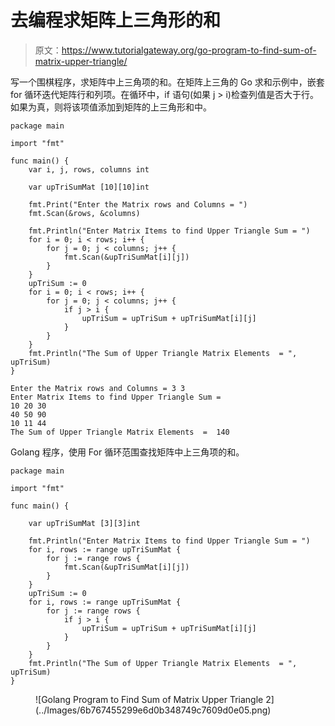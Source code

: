 # 去编程求矩阵上三角形的和

> 原文：<https://www.tutorialgateway.org/go-program-to-find-sum-of-matrix-upper-triangle/>

写一个围棋程序，求矩阵中上三角项的和。在矩阵上三角的 Go 求和示例中，嵌套 for 循环迭代矩阵行和列项。在循环中，if 语句(如果 j > i)检查列值是否大于行。如果为真，则将该项值添加到矩阵的上三角形和中。

```
package main

import "fmt"

func main() {
    var i, j, rows, columns int

    var upTriSumMat [10][10]int

    fmt.Print("Enter the Matrix rows and Columns = ")
    fmt.Scan(&rows, &columns)

    fmt.Println("Enter Matrix Items to find Upper Triangle Sum = ")
    for i = 0; i < rows; i++ {
        for j = 0; j < columns; j++ {
            fmt.Scan(&upTriSumMat[i][j])
        }
    }
    upTriSum := 0
    for i = 0; i < rows; i++ {
        for j = 0; j < columns; j++ {
            if j > i {
                upTriSum = upTriSum + upTriSumMat[i][j]
            }
        }
    }
    fmt.Println("The Sum of Upper Triangle Matrix Elements  = ", upTriSum)
}
```

```
Enter the Matrix rows and Columns = 3 3
Enter Matrix Items to find Upper Triangle Sum = 
10 20 30
40 50 90
10 11 44
The Sum of Upper Triangle Matrix Elements  =  140
```

Golang 程序，使用 For 循环范围查找矩阵中上三角项的和。

```
package main

import "fmt"

func main() {

    var upTriSumMat [3][3]int

    fmt.Println("Enter Matrix Items to find Upper Triangle Sum = ")
    for i, rows := range upTriSumMat {
        for j := range rows {
            fmt.Scan(&upTriSumMat[i][j])
        }
    }
    upTriSum := 0
    for i, rows := range upTriSumMat {
        for j := range rows {
            if j > i {
                upTriSum = upTriSum + upTriSumMat[i][j]
            }
        }
    }
    fmt.Println("The Sum of Upper Triangle Matrix Elements  = ", upTriSum)
}
```

<figure class="wp-block-image size-large">![Golang Program to Find Sum of Matrix Upper Triangle 2](../Images/6b767455299e6d0b348749c7609d0e05.png)</figure>